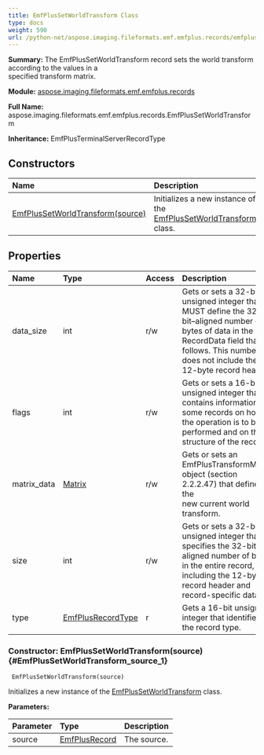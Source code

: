 ```yaml
---
title: EmfPlusSetWorldTransform Class
type: docs
weight: 590
url: /python-net/aspose.imaging.fileformats.emf.emfplus.records/emfplussetworldtransform/
---
```


**Summary:** The EmfPlusSetWorldTransform record sets the world transform according to the values in a<br/>            specified transform matrix.

**Module:** [aspose.imaging.fileformats.emf.emfplus.records](/imaging/python-net/aspose.imaging.fileformats.emf.emfplus.records/)

**Full Name:** aspose.imaging.fileformats.emf.emfplus.records.EmfPlusSetWorldTransform

**Inheritance:** EmfPlusTerminalServerRecordType

## **Constructors**
| **Name** | **Description** |
| :- | :- |
| [EmfPlusSetWorldTransform(source)](#EmfPlusSetWorldTransform_source_1) | Initializes a new instance of the [EmfPlusSetWorldTransform](/imaging/python-net/aspose.imaging.fileformats.emf.emfplus.records/emfplussetworldtransform/) class. |
## **Properties**
| **Name** | **Type** | **Access** | **Description** |
| :- | :- | :- | :- |
| data_size | int | r/w | Gets or sets a 32-bit unsigned integer that MUST define the 32-bit–aligned number of<br/>            bytes of data in the RecordData field that follows. This number does not include the 12-byte record header. |
| flags | int | r/w | Gets or sets a 16-bit unsigned integer that contains information for some records on how<br/>            the operation is to be performed and on the structure of the record. |
| matrix_data | [Matrix](/imaging/python-net/aspose.imaging/matrix/) | r/w | Gets or sets an EmfPlusTransformMatrix object (section 2.2.2.47) that defines the<br/>            new current world transform. |
| size | int | r/w | Gets or sets a 32-bit unsigned integer that specifies the 32-bit-aligned number of bytes<br/>            in the entire record, including the 12-byte record header and record-specific data. |
| type | [EmfPlusRecordType](/imaging/python-net/aspose.imaging.fileformats.emf.emfplus.consts/emfplusrecordtype/) | r | Gets a 16-bit unsigned integer that identifies the record type. |


### Constructor: EmfPlusSetWorldTransform(source) {#EmfPlusSetWorldTransform_source_1}


```
 EmfPlusSetWorldTransform(source) 
```

Initializes a new instance of the [EmfPlusSetWorldTransform](/imaging/python-net/aspose.imaging.fileformats.emf.emfplus.records/emfplussetworldtransform/) class.

**Parameters:**

| Parameter | Type | Description |
| :- | :- | :- |
| source | [EmfPlusRecord](/imaging/python-net/aspose.imaging.fileformats.emf.emfplus.records/emfplusrecord/) | The source. |

